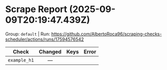 # Scrape Report (2025-09-09T20:19:47.439Z)

Group: `default`  |  Run: https://github.com/AlbertoRoca96/scraping-checks-scheduler/actions/runs/17594576542

| Check | Changed | Keys | Error |
|---|:---:|:--|:--|
| `example_h1` | — |  |  |
